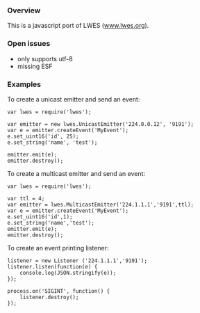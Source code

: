 ### Overview

This is a javascript port of LWES (www.lwes.org).

### Open issues

* only supports utf-8
* missing ESF

### Examples

To create a unicast emitter and send an event:

```
var lwes = require('lwes');

var emitter = new lwes.UnicastEmitter('224.0.0.12', '9191');
var e = emitter.createEvent('MyEvent');
e.set_uint16('id', 25);
e.set_string('name', 'test');

emitter.emit(e);
emitter.destroy();
```

To create a multicast emitter and send an event:

```
var lwes = require('lwes');

var ttl = 4;
var emitter = lwes.MulticastEmitter('224.1.1.1','9191',ttl);
var e = emitter.createEvent('MyEvent');
e.set_uint16('id',1);
e.set_string('name','test');
emitter.emit(e);
emitter.destroy();
```

To create an event printing listener:
```
listener = new Listener ('224.1.1.1','9191');
listener.listen(function(e) {
    console.log(JSON.stringify(e));
});

process.on('SIGINT', function() {
    listener.destroy();
});

```
